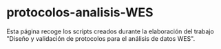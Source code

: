 # protocolos-analisis-WES
Esta página recoge los scripts creados durante la elaboración del trabajo "Diseño y validación de protocolos para el análisis de datos WES".
